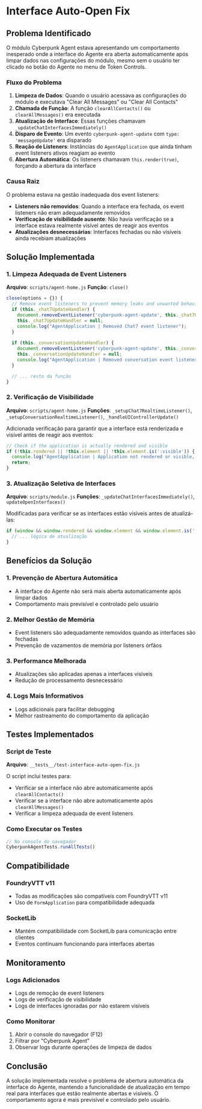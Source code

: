 # Interface Auto-Open Fix

## Problema Identificado

O módulo Cyberpunk Agent estava apresentando um comportamento inesperado onde a interface do Agente era aberta automaticamente após limpar dados nas configurações do módulo, mesmo sem o usuário ter clicado no botão do Agente no menu de Token Controls.

### Fluxo do Problema

1. **Limpeza de Dados**: Quando o usuário acessava as configurações do módulo e executava "Clear All Messages" ou "Clear All Contacts"
2. **Chamada de Função**: A função `clearAllContacts()` ou `clearAllMessages()` era executada
3. **Atualização de Interface**: Essas funções chamavam `_updateChatInterfacesImmediately()`
4. **Disparo de Evento**: Um evento `cyberpunk-agent-update` com `type: 'messageUpdate'` era disparado
5. **Reação de Listeners**: Instâncias do `AgentApplication` que ainda tinham event listeners ativos reagiam ao evento
6. **Abertura Automática**: Os listeners chamavam `this.render(true)`, forçando a abertura da interface

### Causa Raiz

O problema estava na gestão inadequada dos event listeners:

- **Listeners não removidos**: Quando a interface era fechada, os event listeners não eram adequadamente removidos
- **Verificação de visibilidade ausente**: Não havia verificação se a interface estava realmente visível antes de reagir aos eventos
- **Atualizações desnecessárias**: Interfaces fechadas ou não visíveis ainda recebiam atualizações

## Solução Implementada

### 1. Limpeza Adequada de Event Listeners

**Arquivo**: `scripts/agent-home.js`
**Função**: `close()`

```javascript
close(options = {}) {
  // Remove event listeners to prevent memory leaks and unwanted behavior
  if (this._chat7UpdateHandler) {
    document.removeEventListener('cyberpunk-agent-update', this._chat7UpdateHandler);
    this._chat7UpdateHandler = null;
    console.log("AgentApplication | Removed Chat7 event listener");
  }
  
  if (this._conversationUpdateHandler) {
    document.removeEventListener('cyberpunk-agent-update', this._conversationUpdateHandler);
    this._conversationUpdateHandler = null;
    console.log("AgentApplication | Removed conversation event listener");
  }

  // ... resto da função
}
```

### 2. Verificação de Visibilidade

**Arquivo**: `scripts/agent-home.js`
**Funções**: `_setupChat7RealtimeListener()`, `_setupConversationRealtimeListener()`, `_handleUIControllerUpdate()`

Adicionada verificação para garantir que a interface está renderizada e visível antes de reagir aos eventos:

```javascript
// Check if the application is actually rendered and visible
if (!this.rendered || !this.element || !this.element.is(':visible')) {
  console.log("AgentApplication | Application not rendered or visible, skipping update");
  return;
}
```

### 3. Atualização Seletiva de Interfaces

**Arquivo**: `scripts/module.js`
**Funções**: `_updateChatInterfacesImmediately()`, `updateOpenInterfaces()`

Modificadas para verificar se as interfaces estão visíveis antes de atualizá-las:

```javascript
if (window && window.rendered && window.element && window.element.is(':visible')) {
  // ... lógica de atualização
}
```

## Benefícios da Solução

### 1. Prevenção de Abertura Automática
- A interface do Agente não será mais aberta automaticamente após limpar dados
- Comportamento mais previsível e controlado pelo usuário

### 2. Melhor Gestão de Memória
- Event listeners são adequadamente removidos quando as interfaces são fechadas
- Prevenção de vazamentos de memória por listeners órfãos

### 3. Performance Melhorada
- Atualizações são aplicadas apenas a interfaces visíveis
- Redução de processamento desnecessário

### 4. Logs Mais Informativos
- Logs adicionais para facilitar debugging
- Melhor rastreamento do comportamento da aplicação

## Testes Implementados

### Script de Teste
**Arquivo**: `__tests__/test-interface-auto-open-fix.js`

O script inclui testes para:
- Verificar se a interface não abre automaticamente após `clearAllContacts()`
- Verificar se a interface não abre automaticamente após `clearAllMessages()`
- Verificar a limpeza adequada de event listeners

### Como Executar os Testes

```javascript
// No console do navegador
CyberpunkAgentTests.runAllTests()
```

## Compatibilidade

### FoundryVTT v11
- Todas as modificações são compatíveis com FoundryVTT v11
- Uso de `FormApplication` para compatibilidade adequada

### SocketLib
- Mantém compatibilidade com SocketLib para comunicação entre clientes
- Eventos continuam funcionando para interfaces abertas

## Monitoramento

### Logs Adicionados
- Logs de remoção de event listeners
- Logs de verificação de visibilidade
- Logs de interfaces ignoradas por não estarem visíveis

### Como Monitorar
1. Abrir o console do navegador (F12)
2. Filtrar por "Cyberpunk Agent"
3. Observar logs durante operações de limpeza de dados

## Conclusão

A solução implementada resolve o problema de abertura automática da interface do Agente, mantendo a funcionalidade de atualização em tempo real para interfaces que estão realmente abertas e visíveis. O comportamento agora é mais previsível e controlado pelo usuário. 